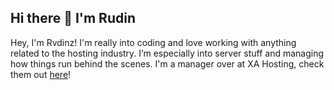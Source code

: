 ## Hi there 👋 I'm Rudin

Hey, I'm Rvdinz! I'm really into coding and love working with anything related to the hosting industry. I’m especially into server stuff and managing how things run behind the scenes. I'm a manager over at XA Hosting, check them out [here](https://xahosting.co)!

<!--
**rvdinz/rvdinz** is a ✨ _special_ ✨ repository because its `README.md` (this file) appears on your GitHub profile.

Here are some ideas to get you started:

- 🔭 I’m currently working on ...
- 🌱 I’m currently learning ...
- 👯 I’m looking to collaborate on ...
- 🤔 I’m looking for help with ...
- 💬 Ask me about ...
- 📫 How to reach me: ...
- 😄 Pronouns: ...
- ⚡ Fun fact: ...
-->
